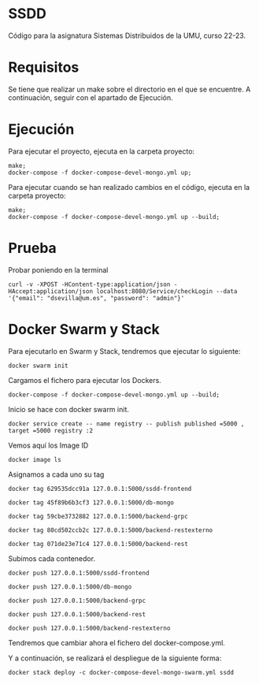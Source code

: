 # SSDD

Código para la asignatura Sistemas Distribuidos de la UMU, curso 22-23.

# Requisitos
Se tiene que realizar un make sobre el directorio en el que se encuentre.
A continuación, seguir con el apartado de Ejecución.

# Ejecución
Para ejecutar el proyecto, ejecuta en la carpeta proyecto: 
````
make;
docker-compose -f docker-compose-devel-mongo.yml up;
````

Para ejecutar cuando se han realizado cambios en el código, ejecuta en la carpeta proyecto: 
````
make;
docker-compose -f docker-compose-devel-mongo.yml up --build;
````

# Prueba
Probar poniendo en la terminal
`````
curl -v -XPOST -HContent-type:application/json -HAccept:application/json localhost:8080/Service/checkLogin --data '{"email": "dsevilla@um.es", "password": "admin"}'
`````

# Docker Swarm y Stack
Para ejecutarlo en Swarm y Stack, tendremos que ejecutar lo siguiente:
`````
docker swarm init
`````
Cargamos el fichero para ejecutar los Dockers.
`````
docker-compose -f docker-compose-devel-mongo.yml up --build;
`````
Inicio se hace con docker swarm init.
`````
docker service create -- name registry -- publish published =5000 , target =5000 registry :2
`````
Vemos aquí los Image ID
`````
docker image ls
`````
Asignamos a cada uno su tag
`````
docker tag 629535dcc91a 127.0.0.1:5000/ssdd-frontend

docker tag 45f89b6b3cf3 127.0.0.1:5000/db-mongo

docker tag 59cbe3732882 127.0.0.1:5000/backend-grpc

docker tag 80cd502ccb2c 127.0.0.1:5000/backend-restexterno

docker tag 071de23e71c4 127.0.0.1:5000/backend-rest
`````
Subimos cada contenedor.
`````
docker push 127.0.0.1:5000/ssdd-frontend

docker push 127.0.0.1:5000/db-mongo

docker push 127.0.0.1:5000/backend-grpc

docker push 127.0.0.1:5000/backend-rest

docker push 127.0.0.1:5000/backend-restexterno
`````

Tendremos que cambiar ahora el fichero del docker-compose.yml.

Y a continuación, se realizará el despliegue de la siguiente forma:
`````
docker stack deploy -c docker-compose-devel-mongo-swarm.yml ssdd
`````